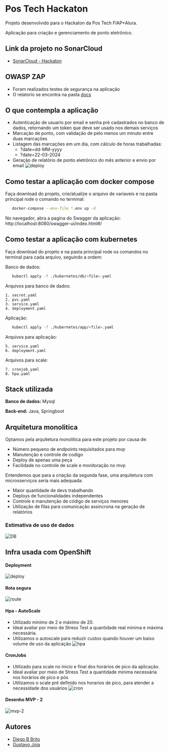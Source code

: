 # Pos Tech Hackaton

Projeto desenvolvido para o Hackaton da Pos Tech FIAP+Alura.

Aplicação para criação e gerenciamento de ponto eletrônico.

## Link da projeto no SonarCloud
-  [SonarCloud - Hackaton](https://sonarcloud.io/project/overview?id=Diegobbrito_hackaton)

## OWASP ZAP
- Foram realizados testes de segurança na aplicação
- O relatorio se encontra na pasta [docs](https://github.com/Diegobbrito/hackaton/tree/main/docs)

## O que contempla a aplicação
- Autenticação de usuario por email e senha pré cadastrados no banco de dados, retornando um token que deve ser usado nos demais serviços
- Marcação de ponto, com validação de pelo menos um minuto entre duas marcações
- Listagem das marcações em um dia, com cálculo de horas trabalhadas:
  - ?date=dd-MM-yyyy
  - ?date=22-03-2024
- Geração de relatório de ponto eletrônico do mês anterior e envio por email
  ![deploy](https://github.com/Diegobbrito/hackaton/blob/main/docs/reportmail.png)
## Como testar a aplicação com docker compose

Faça download do projeto, crie/atualize o arquivo de variaveis e na pasta principal rode o comando no terminal:

```bash
   docker-compose --env-file *.env up -d
```
No navegador, abra a pagina do Swagger da aplicação:
http://localhost:8080/swagger-ui/index.html#/

## Como testar a aplicação com kubernetes

Faça download do projeto e na pasta principal rode os comandos no terminal para cada arquivo, seguindo a ordem:

Banco de dados:
```bash
   kubectl apply -f ./kubernetes/db/<file>.yaml 
```
Arquivos para banco de dados:

    1. secret.yaml
    2. pvc.yaml
    3. service.yaml
    4. deployment.yaml
Aplicação:
```bash
   kubectl apply -f ./kubernetes/app/<file>.yaml 
```
Arquivos para aplicação:

    5. service.yaml
    6. deployment.yaml

Arquivos para scale:

    7. cronjob.yaml
    8. hpa.yaml

## Stack utilizada

**Banco de dados:** Mysql

**Back-end:** Java, Springboot

## Arquitetura monolitica
Optamos pela arquitetura monolitica para este projeto por causa de:
- Número pequeno de endpoints requisitados para mvp
- Manutenção e controle de codigo
- Deploy de apenas uma peça
- Facilidade no controle de scale e monitoração no mvp

Entendemos que para a criação da segunda fase, uma arquitetura com microsserviços seria mais adequada:
- Maior quantidade de devs trabalhando
- Deploys de funcionalidades independentes
- Controle e manutenção de código de serviços menores
- Utilização de filas para comunicação assincrona na geração de relatórios

### Estimativa de uso de dados

![DB](https://github.com/Diegobbrito/hackaton/blob/main/docs/storage.jpg)

## Infra usada com OpenShift
#### Deployment
![deploy](https://github.com/Diegobbrito/hackaton/blob/main/docs/deploy.jpg)
#### Rota segura
![route](https://github.com/Diegobbrito/hackaton/blob/main/docs/rota.jpg)
#### Hpa - AutoScale
- Utilizado mínimo de 2 e máximo de 20.
- Ideal avaliar por meio de Stress Test a quantidade real minima e máxima necessária.
- Utilizamos o autoscale para reduzir custos quando houver um baixo volume de uso da aplicação
![hpa](https://github.com/Diegobbrito/hackaton/blob/main/docs/hpa.jpg)
#### CronJobs 
- Utilizado para scale no ínicio e final dos horários de pico da aplicação.
- Ideal avaliar por meio de Stress Test a quantidade minima necessária nos horários de pico e pós
- Utilizamos o scale pré definido nos horarios de pico, para atender a necessidade dos usuários
![cron](https://github.com/Diegobbrito/hackaton/blob/main/docs/cronjobs.jpg)

#### Desenho MVP - 2

  ![mvp-2](https://github.com/Diegobbrito/hackaton/blob/main/docs/MVP-2.jpg)

## Autores

- [Diego B Brito](https://github.com/Diegobbrito)
- [Gustavo Joia](https://github.com/GustavoJoiaP)
